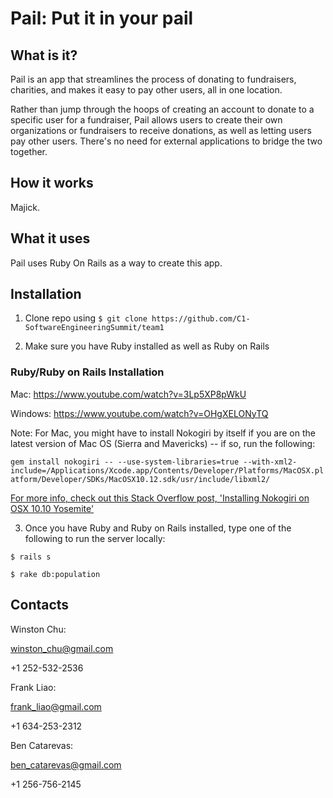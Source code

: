 # Pail: Put it in your pail

## What is it?

Pail is an app that streamlines the process of donating to fundraisers, charities, and makes it easy to pay other users, all in one location.

Rather than jump through the hoops of creating an account to donate to a specific user for a fundraiser, Pail allows users to create their own organizations or fundraisers to receive donations, as well as letting users pay other users. There's no need for external applications to bridge the two together.

## How it works

Majick.

## What it uses

Pail uses Ruby On Rails as a way to create this app.

## Installation

1. Clone repo using `$ git clone https://github.com/C1-SoftwareEngineeringSummit/team1`

2. Make sure you have Ruby installed as well as Ruby on Rails

### Ruby/Ruby on Rails Installation

Mac: https://www.youtube.com/watch?v=3Lp5XP8pWkU

Windows: https://www.youtube.com/watch?v=OHgXELONyTQ

Note: For Mac, you might have to install Nokogiri by itself if you are on the latest version of Mac OS (Sierra and Mavericks) -- if so, run the following:

`gem install nokogiri -- --use-system-libraries=true --with-xml2-include=/Applications/Xcode.app/Contents/Developer/Platforms/MacOSX.platform/Developer/SDKs/MacOSX10.12.sdk/usr/include/libxml2/`

[For more info, check out this Stack Overflow post, 'Installing Nokogiri on OSX 10.10 Yosemite'](https://stackoverflow.com/questions/24091869/installing-nokogiri-on-osx-10-10-yosemite)

3. Once you have Ruby and Ruby on Rails installed, type one of the following to run the server locally:

`$ rails s`

`$ rake db:population`

## Contacts

Winston Chu:

winston_chu@gmail.com

+1 252-532-2536

Frank Liao:

frank_liao@gmail.com

+1 634-253-2312

Ben Catarevas:

ben_catarevas@gmail.com

+1 256-756-2145
